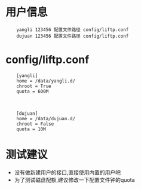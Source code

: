 # 用户信息

        yangli 123456 配置文件路径 config/liftp.conf
        dujuan 123456 配置文件路径 config/liftp.conf
        
# config/liftp.conf

        [yangli]
        home = /data/yangli.d/
        chroot = True
        quota = 600M
<br>

        [dujuan]
        home = /data/dujuan.d/
        chroot = False
        quota = 10M
     
# 测试建议

* 没有做新建用户的接口,直接使用内置的用户吧
* 为了测试磁盘配额,建议修改一下配置文件钟的quota


